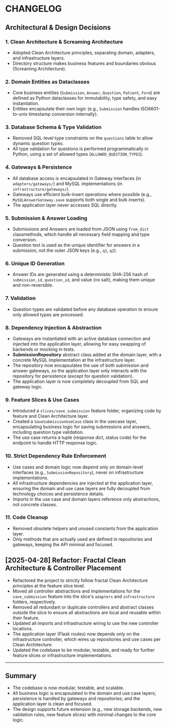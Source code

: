 # CHANGELOG

## Architectural & Design Decisions

### 1. Clean Architecture & Screaming Architecture
- Adopted Clean Architecture principles, separating domain, adapters, and infrastructure layers.
- Directory structure makes business features and boundaries obvious (Screaming Architecture).

### 2. Domain Entities as Dataclasses
- Core business entities (`Submission`, `Answer`, `Question`, `Patient`, `Form`) are defined as Python dataclasses for immutability, type safety, and easy instantiation.
- Entities encapsulate their own logic (e.g., `Submission` handles ISO8601-to-unix timestamp conversion internally).

### 3. Database Schema & Type Validation
- Removed SQL-level type constraints on the `questions` table to allow dynamic question types.
- All type validation for questions is performed programmatically in Python, using a set of allowed types (`ALLOWED_QUESTION_TYPES`).

### 4. Gateways & Persistence
- All database access is encapsulated in Gateway interfaces (in `adapters/gateways/`) and MySQL implementations (in `infrastructure/gateways/`).
- Gateways use efficient bulk-insert operations where possible (e.g., `MySQLAnswerGateway.save` supports both single and bulk inserts).
- The application layer never accesses SQL directly.

### 5. Submission & Answer Loading
- Submissions and Answers are loaded from JSON using `from_dict` classmethods, which handle all necessary field mapping and type conversion.
- Question text is used as the unique identifier for answers in a submission, not the outer JSON keys (e.g., `q1`, `q2`).

### 6. Unique ID Generation
- Answer IDs are generated using a deterministic SHA-256 hash of `submission_id`, `question_id`, and value (no salt), making them unique and non-reversible.

### 7. Validation
- Question types are validated before any database operation to ensure only allowed types are processed.

### 8. Dependency Injection & Abstraction
- Gateways are instantiated with an active database connection and injected into the application layer, allowing for easy swapping of backends or mocking in tests.
- **SubmissionRepository** abstract class added at the domain layer, with a concrete MySQL implementation at the infrastructure layer.
- The repository now encapsulates the use of both submission and answer gateways, so the application layer only interacts with the repository for persistence (except for question validation).
- The application layer is now completely decoupled from SQL and gateway logic.

### 9. Feature Slices & Use Cases
- Introduced a `slices/save_submission` feature folder, organizing code by feature and Clean Architecture layer.
- Created a `SaveSubmissionUseCase` class in the usecase layer, encapsulating business logic for saving submissions and answers, including question type validation.
- The use case returns a tuple (response dict, status code) for the endpoint to handle HTTP response logic.

### 10. Strict Dependency Rule Enforcement
- Use cases and domain logic now depend only on domain-level interfaces (e.g., `SubmissionRepository`), never on infrastructure implementations.
- All infrastructure dependencies are injected at the application layer, ensuring the domain and use case layers are fully decoupled from technology choices and persistence details.
- Imports in the use case and domain layers reference only abstractions, not concrete classes.

### 11. Code Cleanup
- Removed obsolete helpers and unused constants from the application layer.
- Only methods that are actually used are defined in repositories and gateways, keeping the API minimal and focused.

## [2025-04-28] Refactor: Fractal Clean Architecture & Controller Placement

- Refactored the project to strictly follow fractal Clean Architecture principles at the feature slice level.
- Moved all controller abstractions and implementations for the `save_submission` feature into the slice's `adapters` and `infrastructure` folders, respectively.
- Removed all redundant or duplicate controllers and abstract classes outside the slice to ensure all abstractions are local and reusable within their feature.
- Updated all imports and infrastructure wiring to use the new controller locations.
- The application layer (Flask routes) now depends only on the infrastructure controller, which wires up repositories and use cases per Clean Architecture.
- Updated the codebase to be modular, testable, and ready for further feature slices or infrastructure implementations.

---

## Summary
- The codebase is now modular, testable, and scalable.
- All business logic is encapsulated in the domain and use case layers; persistence is handled by gateways and repositories; and the application layer is clean and focused.
- The design supports future extension (e.g., new storage backends, new validation rules, new feature slices) with minimal changes to the core logic.
